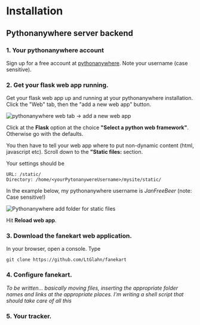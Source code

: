 # Installation 


## Pythonanywhere server backend

### 1. Your pythonanywhere account 

Sign up for a free account at [pythonanywhere](https://www.pythonanywhere.com). Note your username (case sensitive). 

### 2. Get your flask web app running. 

Get your flask web app up and running at your pythonanywhere installation. Click the "Web" tab, then the "add a new web app" button. 

![pythonanywhere web tab -> add a new web app](https://github.com/LtGlahn/fanekart/blob/master/images/pythonanywhere-startwebapp.png) 

Click at the **Flask** option at the choice **"Select a python web framework"**. Otherwise go with the defaults. 

You then have to tell your web app where to put non-dynamic content (html, javascript etc). Scroll down to the **"Static files:** section. 

Your settings should be 
```
URL: /static/
Directory: /home/<yourPytonanywereUsername>/mysite/static/ 
```

In the example below, my pythonanywhere username is *JanFreeBeer* (note: Case sensitive!)

![Pythonanywhere add folder for static files](https://github.com/LtGlahn/fanekart/blob/master/images/pythanywhere-staticfiles.png)  

Hit **Reload web app**. 

### 3. Download the fanekart web application. 

In your browser, open a console. Type 
```
git clone https://github.com/LtGlahn/fanekart
```

### 4. Configure fanekart. 

*To be written... basically moving files, inserting the appropriate folder names and links at the appropriate places. I'm writing a shell script that should take care of all this* 

### 5. Your tracker. 








